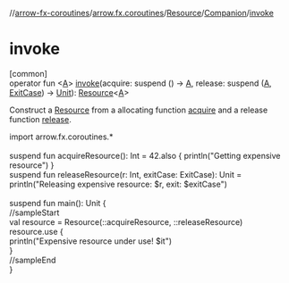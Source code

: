 //[arrow-fx-coroutines](../../../../index.md)/[arrow.fx.coroutines](../../index.md)/[Resource](../index.md)/[Companion](index.md)/[invoke](invoke.md)

# invoke

[common]\
operator fun &lt;[A](invoke.md)&gt; [invoke](invoke.md)(acquire: suspend () -&gt; [A](invoke.md), release: suspend ([A](invoke.md), [ExitCase](../../-exit-case/index.md)) -&gt; [Unit](https://kotlinlang.org/api/latest/jvm/stdlib/kotlin/-unit/index.html)): [Resource](../index.md)&lt;[A](invoke.md)&gt;

Construct a [Resource](../index.md) from a allocating function [acquire](invoke.md) and a release function [release](invoke.md).

import arrow.fx.coroutines.*\
\
suspend fun acquireResource(): Int = 42.also { println("Getting expensive resource") }\
suspend fun releaseResource(r: Int, exitCase: ExitCase): Unit = println("Releasing expensive resource: $r, exit: $exitCase")\
\
suspend fun main(): Unit {\
  //sampleStart\
  val resource = Resource(::acquireResource, ::releaseResource)\
  resource.use {\
    println("Expensive resource under use! $it")\
  }\
  //sampleEnd\
}<!--- KNIT example-resource-08.kt -->
